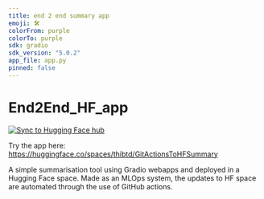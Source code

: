 ```yaml
---
title: end 2 end summary app
emoji: 🛠️
colorFrom: purple
colorTo: purple
sdk: gradio
sdk_version: "5.0.2"
app_file: app.py
pinned: false
---
```

# End2End_HF_app

[![Sync to Hugging Face hub](https://github.com/thibtd/End2End_HF_app/actions/workflows/main.yml/badge.svg)](https://github.com/thibtd/End2End_HF_app/actions/workflows/main.yml)

Try the app here: https://huggingface.co/spaces/thibtd/GitActionsToHFSummary

A simple summarisation tool using Gradio webapps and deployed in a Hugging Face space. Made as an MLOps system, the updates to HF space are automated through the use of GitHub actions.  
